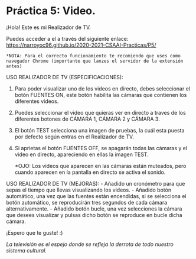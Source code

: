  # Práctica 5: Video.

¡Hola! Este es mi Realizador de TV.

Puedes acceder a el a través del siguiente enlace: https://narroyoc96.github.io/2020-2021-CSAAI-Practicas/P5/

    *NOTA: Para el correcto funcionamiento te recomiendo que uses como navegador Chrome (importante que lanzes el servidor de la extensión antes)

USO REALIZADOR DE TV (ESPECIFICACIONES):

1. Para poder visualizar uno de los videos en directo, debes seleccionar el botón FUENTES ON, este botón habilita las cámaras que contienen los diferentes videos.
2. Puedes seleccionar el video que quieras ver en directo a traves de los diferentes botones de CÁMARA 1, CÁMARA 2 y CÁMARA 3.
3. El botón TEST selecciona una imagen de pruebas, la cuál esta puesta por defecto según entras en el Realizador de TV.
4. Si aprietas el botón FUENTES OFF, se apagarán todas las cámaras y el video en directo, apareciendo en ellas la imagen TEST.

    *OJO: Los videos que aparecen en las cámaras están muteados, pero cuando aparecen en la pantalla en directo se activa el sonido.

USO REALIZADOR DE TV (MEJORAS):
    - Añadido un cronómetro para que sepas el tiempo que llevas visualizando los videos.
    - Añadido botón automático, una vez que las fuentes están encendidas, si se selecciona el botón automático, se reproducirán tres segundos de cada cámara alternativamente.
    - Añadido botón bucle, una vez selecciones la cámara que desees visualizar y pulsas dicho botón se reproduce en bucle dicha cámara.

    
¡Espero que te guste! :)

*La televisión es el espejo donde se refleja la derrota de todo nuestro sistema cultural.*